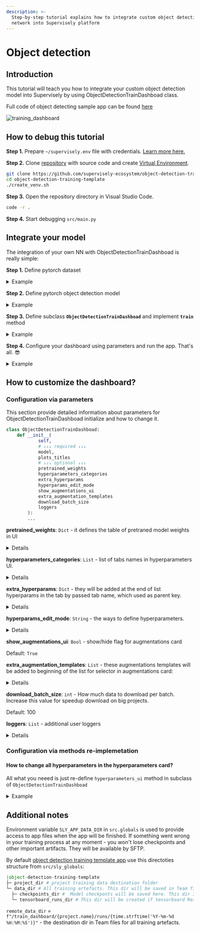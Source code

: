 ```yaml
---
description: >-
  Step-by-step tutorial explains how to integrate custom object detection neural
  network into Supervisely platform
---
```


# Object detection

## Introduction

This tutorial will teach you how to integrate your custom object detection model into Supervisely by using ObjectDetectionTrainDashboad class.

Full code of object detecting sample app can be found [here](https://github.com/supervisely-ecosystem/object-detection-training-template)

![training\_dashboard](../../../.gitbook/assets/training\_dashboard.png)



## How to debug this tutorial

**Step 1.** Prepare `~/supervisely.env` file with credentials. [Learn more here.](../../getting-started/basics-of-authentication.md#use-.env-file-recommended)

**Step 2.** Clone [repository](https://github.com/supervisely-ecosystem/object-detection-training-template) with source code and create [Virtual Environment](https://docs.python.org/3/library/venv.html).

```bash
git clone https://github.com/supervisely-ecosystem/object-detection-training-template
cd object-detection-training-template
./create_venv.sh
```

**Step 3.** Open the repository directory in Visual Studio Code.

```bash
code -r .
```

**Step 4.** Start debugging `src/main.py`



## Integrate your model

The integration of your own NN with ObjectDetectionTrainDashboad is really simple:

**Step 1.** Define pytorch dataset

<details>

<summary>Example</summary>

```python
import json
import random 
from typing import Literal, List, Dict, Optional, Any, Tuple, Union

import numpy as np
import imgaug.augmenters as iaa
import supervisely as sly
from torch.utils.data import Dataset

###########################
### 1. Redefine your dataset and methods or use them as is
###########################
class CustomDataset(Dataset):
    def __init__(self, 
                 items: sly.ImageInfo, 
                 project_meta: sly.ProjectMeta, 
                 classes: List[str], 
                 input_size: Union[List, Tuple], 
                 transforms: Optional[iaa.Sequential] = None):
        self.items = items
        self.project_meta = project_meta
        self.classes = classes
        self.input_size = input_size
        self.transforms = transforms
    
    def __getitem__(self, index: int):
        image = sly.image.read(self.items[index].img_path)
        with open(self.items[index].ann_path, 'r') as f:
            ann = sly.Annotation.from_json(json.loads(f.read()), self.project_meta)

        if self.transforms:
            res_meta, image, ann = sly.imgaug_utils.apply(self.transforms, self.project_meta, image, ann)

        meta, image, ann = sly.imgaug_utils.apply(
            iaa.Sequential([
                iaa.Resize({"height": self.input_size[1], "width": self.input_size[0]})
            ]), 
            self.project_meta, 
            image, 
            ann
        )

        # our simple model can work only with 1 bbox per image
        # you need to change code if your model more complicated
        label = random.choice(ann.labels)
        class_id = self.classes.index(label.obj_class.name)
        bbox = label.geometry.to_bbox()
        bbox = np.array([bbox.left, bbox.top, bbox.right, bbox.bottom])
    
        image = np.rollaxis(image, 2)
        return image, class_id, bbox

    def __len__(self):
        return len(self.items)
```

</details>

**Step 2.** Define pytorch object detection model

<details>

<summary>Example</summary>

```python
from typing import Literal, List, Dict, Optional, Any, Tuple, Union

import torch.nn as nn
import torch.nn.functional as F
from torchvision import models

###########################
### 2. Define neural network model
###########################
class CustomModel(nn.Module):
    def __init__(self):
        super(CustomModel, self).__init__()
        resnet = models.resnet34()
        layers = list(resnet.children())[:8]
        self.features1 = nn.Sequential(*layers[:6])
        self.features2 = nn.Sequential(*layers[6:])
        self.classifier = nn.Sequential(nn.BatchNorm1d(512), nn.Linear(512, 4))
        self.bb = nn.Sequential(nn.BatchNorm1d(512), nn.Linear(512, 4))
        
    def forward(self, x):
        x = self.features1(x)
        x = self.features2(x)
        x = F.relu(x)
        x = nn.AdaptiveAvgPool2d((1,1))(x)
        x = x.view(x.shape[0], -1)
        return self.classifier(x), self.bb(x)
```

</details>

**Step 3.** Define subclass **`ObjectDetectionTrainDashboad`** and implement **`train`** method

<details>

<summary>Example</summary>

```python
import os
from typing import Literal, List, Dict, Optional, Any, Tuple, Union

import torch
import torch.nn.functional as F
import supervisely as sly
from torch.utils.data import DataLoader

import src.sly_globals as g
from src.dashboard import ObjectDetectionTrainDashboad

###########################
### 3. Define dashboard
###########################
class CustomTrainDashboard(ObjectDetectionTrainDashboad):
    def train(self):
        # getting selected classes from UI
        classes = self._classes_table.get_selected_classes()
        # getting configuration of splits from UI
        train_set, val_set = self.get_splits()
        # getting hyperparameters from UI
        hparams = self.get_hyperparameters()
        # initialized with selected hyperparameters pytorch optimizer will be returned 
        optimizer = self.get_optimizer(hparams)
        device = hparams.general.device
        # extra hparam to scale loss
        C = hparams.general.C
        
        # getting selected augmentation from UI
        transforms = self.get_transforms()
        train_dataset = CustomDataset(
            train_set, 
            project_meta=g.project_fs.meta, 
            classes=classes, 
            input_size=hparams.general.input_image_size,
            transforms=transforms, 
        )
        val_dataset = CustomDataset(
            val_set, 
            project_meta=g.project_fs.meta, 
            classes=classes, 
            input_size=hparams.general.input_image_size
        )
        train_loader = DataLoader(
            train_dataset, 
            batch_size=hparams.general.batch_size, 
            shuffle=True,
            num_workers=hparams.general.workers_number
        )
        val_loader = DataLoader(
            val_dataset, 
            batch_size=hparams.general.batch_size,
            num_workers=hparams.general.workers_number
        )

        # it will return None if pretrained model weights isn't selected in UI
        if self.pretrained_weights_path:
            self.model.load_state_dict(torch.load(self.pretrained_weights_path))
            sly.logger.info('Model checkpoint successfully loaded.')
        
        model.to(device)
        with self.progress_bar(message=f"Training...", total=hparams.general.number_of_epochs) as pbar:
            self.model.train()
            # change training and eval loops for your model if needed
            for epoch in range(hparams.general.number_of_epochs):
                train_total_samples = 0
                train_sum_loss = 0
                train_correct = 0 
                for batch_idx, (images, classes, bboxes) in enumerate(train_loader):
                    batch_size = images.shape[0]
                    images = images.to(device).float()
                    classes = classes.to(device)
                    bboxes = bboxes.to(device).float()

                    pred_classes, pred_bboxes = self.model(images)
                    loss_class = F.cross_entropy(pred_classes, classes, reduction="sum")
                    loss_bb = F.l1_loss(pred_bboxes, bboxes, reduction="none").sum(1)
                    loss_bb = loss_bb.sum()
                    loss = loss_class + loss_bb / C
    
                    optimizer.zero_grad()
                    loss.backward()
                    optimizer.step()
                    train_total_samples += batch_size
                    train_sum_loss += loss.item()
                    
                    _, pred = torch.max(pred_classes, 1)
                    train_correct += pred.eq(classes).sum().item()
                train_loss = train_sum_loss / train_total_samples
                train_accuracy = train_correct / train_total_samples
                
                if hasattr(hparams.intervals, 'validation'):
                    if epoch % hparams.intervals.validation == 0:
                        model.eval()
                        val_total_samples = 0
                        val_sum_loss = 0
                        val_correct = 0 
                        for batch_idx, (images, classes, bboxes) in enumerate(val_loader):
                            batch_size = images.shape[0]
                            images = images.to(device).float()
                            classes = classes.to(device)
                            bboxes = bboxes.to(device).float()

                            pred_classes, pred_bboxes = self.model(images)
                            loss_class = F.cross_entropy(pred_classes, classes, reduction="sum")
                            loss_bb = F.l1_loss(pred_bboxes, bboxes, reduction="none").sum(1)
                            loss_bb = loss_bb.sum()
                            loss = loss_class + loss_bb / C

                            val_sum_loss += loss.item()
                            val_total_samples += batch_size

                            _, pred = torch.max(pred_classes, 1)
                            val_correct += pred.eq(classes).sum().item()
                        val_loss = val_sum_loss / val_total_samples
                        val_accuracy = val_correct / val_total_samples

                if hasattr(hparams.intervals, 'сheckpoints'):
                    if epoch % hparams.intervals.сheckpoints == 0:
                        temp_checkpoint_path = os.path.join(g.checkpoints_dir, f'model_epoch_{epoch}.pth')
                        torch.save(self.model.state_dict(), temp_checkpoint_path)
                        self.log('add_text', tag='Main logs', text_string=f"Model saved at:\n{temp_checkpoint_path}")

                if epoch % hparams.intervals.logging == 0:
                    # common method to logging your values to dashboard
                    # you log values only by your own logger if it setted just call it by class name
                    # self.loggers.YOUR_LOGGER.add_scalar(tag='Loss/train', scalar_value=train_loss, global_step=epoch)
                    self.log('add_scalar', tag='Loss/train', scalar_value=train_loss, global_step=epoch)
                    self.log('add_scalar', tag='Loss/val', scalar_value=val_loss, global_step=epoch)
                    self.log('add_scalar', tag='Accuracy/train', scalar_value=train_accuracy, global_step=epoch)
                    self.log('add_scalar', tag='Accuracy/val', scalar_value=val_accuracy, global_step=epoch)
                
                self.log('add_text', tag='Main logs', text_string=f"Epoch: {epoch}\t|\tTrain loss: {train_loss:.3f}\t|\tVal loss: {val_loss:.3f}\t|\tTrain accuracy: {train_accuracy:.3f}\t|\tVal accuracy: {val_accuracy:.3f}")
                pbar.update(1)
            pbar.set_description_str("Training has been successfully finished")
```

</details>

**Step 4.** Configure your dashboard using parameters and run the app. That's all. 😎

<details>

<summary>Example</summary>

```python
###########################
### 4. Run dashboard app
###########################
dashboard = CustomTrainDashboard(
    # REQUIRED
    # your neural network to train
    model=model, 
    # These titles will be used for logging values while training as part of tags
    # self.log('add_scalar', tag='Loss/train', scalar_value=train_loss, global_step=epoch)
    plots_titles=['Loss', 'Accuracy'],
    # OPTIONAL
    # This row will add an additional hyperparam to the UI. 
    # You will have access to this hyperparam inside CustomTrainDashboard as
    # hparams = self.get_hyperparameters()
    # C = hparams['general']['C']
    extra_hyperparams={
        'general': [
            dict(key='C',
                title='Bbox loss scale', 
                description='Divide bbox_loss for this value', 
                content=InputNumber(1000, min=1, max=100000, size='small')),
        ],
    },
)
app = dashboard.run()
```

</details>



## How to customize the dashboard?

### Configuration via parameters

This section provide detailed information about parameters for ObjectDetectionTrainDashboad initialize and how to change it.

```python
class ObjectDetectionTrainDashboad:
    def __init__(
            self, 
            # ↓↓↓ required ↓↓↓
            model,
            plots_titles
            # ↓↓↓ optional ↓↓↓ 
            pretrained_weights 
            hyperparameters_categories
            extra_hyperparams
            hyperparams_edit_mode
            show_augmentations_ui
            extra_augmentation_templates
            download_batch_size
            loggers
        ):
        ...
```

**pretrained\_weights**: `Dict` - it defines the table of pretraned model weights in UI

<details>

<summary>Details</summary>

If the provided path doesn't exist in the local filesystem at `sly_globals.checkpoints_dir`, it will be downloaded from Team files.

You can read more about `sly_global` in the [Additional notes](training-dashboard.md#additional-notes) section

Example

```python
pretrained_weights = {
    'columns': ['Name', 'Description', 'Path'], # table headers
    'rows': [
        # The path can be local path, team files path or url
        ['Unet', 'Vanilla Unet', 'data/checkpoints/unet.pth'], # local path
        ['Unet-11', 'VGG16', '/data/checkpoints/unet11.pth'], # team files path
        ['Unet-16', 'VGG11', 'https://your_file_server/unet16.pth'] # url (in the future releases)
    ]
}
```

The "Pretrained weights" tab will appear in the model settings card automatically.

![](../../../.gitbook/assets/custom\_weights\_tab.png)

</details>

**hyperparameters\_categories**: `List` - list of tabs names in hyperparameters UI.

<details>

<summary>Details</summary>

Default: `['general', 'checkpoints', 'optimizer', 'intervals', 'scheduler']`

These names also will be used as parent keys for hyperparams from corresponding tabs. You can add/delete tabs by this parameter in hyperparameters card.

Example

```python
dashboard = CustomTrainDashboard(
    ...
    hyperparameters_categories = ['general', 'intervals']
)
```

Before

![](../../../.gitbook/assets/hparams\_tabs.png)

After

![](../../../.gitbook/assets/hparams\_tabs\_2.png)

</details>

**extra\_hyperparams**: `Dict` - they will be added at the end of list hyperparams in the tab by passed tab name, which used as parent key.

<details>

<summary>Details</summary>

Extra hyperparam structure

```python
{
    'any_tab_name': [
        {
            'any_key': str, # by key you will get access to widget value. hparams.any_tab_name.any_key
            'title': str, 
            'description': str,
            'content': sly.Widget # any widget from sly.app.widgets with "get_value" method
        }
    ]
}
```

`any_tab_name` should be unique string.

`any_key` should be unique string for corresponding tab, but it can be repeatet on a another tab. See example below.

`content` work correctly only with `sly.app.widgets`, which have `get_value` method.

In other cases you have two options:

* implement `get_value` method for your widget
* modify `get_hyperparameters` method for support custom widgets

Example:

```python
extra_hyperparams={
    # adding "addition_hparam1" and "addition_hparam2" to "general" tab
    'general': [
        dict(key='addition_hparam_1',
            title='Addition hyperparameter 1', 
            description='Some description about this hyperparameter', 
            content=InputNumber(1, min=1, max=1000, size='small')),
        dict(key='addition_hparam_2',
            title='Addition hyperparameter 1', 
            description='Some description about this hyperparameter', 
            content=InputNumber(6, min=2, max=10, step=2, size='small')),
    ],
    # adding duplicated "addition_hparam1" to "checkpoints" tab
    'checkpoints': [
        dict(key='addition_hparam_1',
            title='Addition hyperparameter 1', 
            description='Some description about this hyperparameter', 
            content=InputNumber(0.0001, min=0.0001, step=0.0001, size='small')),
    ],
}

dashboard = CustomTrainDashboard(
    ...
    extra_hyperparams = extra_hyperparams
)
```

The General tab ![](../../../.gitbook/assets/extra\_hparams\_1.png)

The Checkpoints tab ![](../../../.gitbook/assets/extra\_hparams\_2.png)

</details>

**hyperparams\_edit\_mode**: `String` - the ways to define hyperparameters.

<details>

<summary>Details</summary>

Default: \`'ui'\`

Supported values: \[`'ui', 'raw', 'all'`]

`ui` - only 🟢 section will be shown.

`raw` - only 🔴 section will be shown.

`all` - 🟢 + 🔴 sections will be shown together.

![](../../../.gitbook/assets/raw\_hyperparams.png)

The hyperparams from UI will overwrite hyperparams with the same names from the text editor widget.

For example, if you declare `hparam_1` with "general" as the parent key in extra\_hyperparams or in hyperparameters\_ui method

```python
'general': [
    dict(key='hparam_1',
        title='Hyperparameter 1', 
        description='Some description', 
        content=InputNumber(100, min=100, max=1000, size='small')),
    ]
```

and declare the same in the text editor widget

```yaml
general:
    hparam_1: 0.1
```

then when you will call `get_hyperparameters` method, the `hparam_1` value will be equal to `100`, not `0.1`.

</details>

**show\_augmentations\_ui**: `Bool` - show/hide flag for augmentations card

Default: `True`

**extra\_augmentation\_templates**: `List` - these augmentations templates will be added to beginning of the list for selector in augmentations card:

<details>

<summary>Details</summary>

You can create your own augmentations template `.json` using [ImgAug Studio app](https://dev.supervise.ly/ecosystem/apps/imgaug-studio).

Example:

```python
AUG_TEMPLATES = [
    # label - just title for selector option
    # value - local path
    {'label': 'My aug 1', 'value':'aug_templates/light.json'},
    {'label': 'My aug 2', 'value':'aug_templates/light_corrupt.json'},
    {'label': 'My aug 3', 'value':'aug_templates/medium.json'},
]
```

If you will set hyperparams\_edit\_mode to `raw` or `all`, this additional widget will be shown.

![](../../../.gitbook/assets/extra\_augs.png)

</details>

**download\_batch\_size**: `int` - How much data to download per batch. Increase this value for speedup download on big projects.

Default: 100

**loggers**: `List` - additional user loggers

<details>

<summary>Details</summary>

Example:

```python
from torch.utils.tensorboard import SummaryWriter

class CSVWriter:
    def __init__(self, log_dir):
        # your code
        pass
    def add_scalar(tag, scalar_value, global_step):
        # your code
        pass

my_csv_logger = CSVWriter(g.csv_log_dir)
my_tensorboard = SummaryWriter(g.tensorboard_runs_dir)
loggers=[my_csv_logger, my_tensorboard]
```

You can log value for all loggers by calling common method.

All passed loggers should have the called method.

```python
self.log(method='add_scalar', tag='Loss/train', scalar_value=train_loss, global_step=epoch)
```

If you want to log value for specific logger, then use `self.loggers.YOUR_LOGGER_CLASS`

```python
self.loggers.SummaryWriter.add_scalar(tag='Loss/train', scalar_value=train_loss, global_step=epoch)
```

</details>



### Configuration via methods re-implemetation

#### How to change all hyperparameters in the hyperparameters card?

All what you neeed is just re-define `hyperparameters_ui` method in subclass of `ObjectDetectionTrainDashboad`

<details>

<summary>Example</summary>

```python
class CustomTrainDashboard(ObjectDetectionTrainDashboad):
    def hyperparameters_ui(self):
        hparams_widgets = {}
        # adding widgets to "my_hparam_tab" in IU. "my_hparam_tab" will be used as parent key.
        if 'my_hparam_tab' in self._hyperparameters_categories:
            hparams_widgets['my_hparam_tab'] = [
                # adding hparam 
                dict(key='key_for_hparam',
                    title='Name for added hyperparameter', 
                    description='Any description for added hyperparameter', 
                    # any widget from sly.app.widgets with "get_value" method or 
                    # you should redefine "get_hyperparameters" method to handle with these widgets
                    content=InputNumber(10, min=1, max=100000, size='small')),
                # this string required for adding additional widgets to "my_hparam_tab" 
                *self._extra_hyperparams.get('my_hparam_tab', [])
            ]
# Add new tab name to the list for displaying them in UI
hparams_tabs = ['my_hparam_tab']
dashboard = CustomTrainDashboard(
    ...
    hyperparameters_categories = hparams_tabs
)
```

</details>



## Additional notes

Environment variable `SLY_APP_DATA_DIR` in `src.globals` is used to provide access to app files when the app will be finished. If something went wrong in your training process at any moment - you won't lose checkpoints and other important artifacts. They will be available by SFTP.

By default [object detection training template app](https://github.com/supervisely-ecosystem/object-detection-training-template/blob/d1278af846d9bd30bd39ca4138a3a8f90870955e/src/sly\_globals.py#L25) use this directoties structure from `src/sly_globals`:

```python
|object-detection-training-template
├─ project_dir # project training data destination folder
└─ data_dir # All training artefacts. This dir will be saved in Team files at `remote_data_dir` at the end of training process.
  ├─ checkpoints_dir #  Model checkponts will be saved here. This dir included in `data_dir`.
  └─ tensorboard_runs_dir # This dir will be created if tensorboard ResultsWriter was passed in loggers list 
```

`remote_data_dir` = `f"/train_dashboard/{project.name}/runs/{time.strftime('%Y-%m-%d %H:%M:%S')}"` - the destination dir in Team files for all training artefacts.

